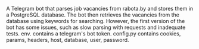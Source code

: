 A Telegram bot that parses job vacancies from rabota.by and stores them in a PostgreSQL database.
The bot then retrieves the vacancies from the database using keywords for searching.
However, the first version of the bot has some issues, such as slow parsing with requests and inadequate tests.
env. contains a telegram's bot token.
config.py contains cookies, params, headers, host, database, user, password.
